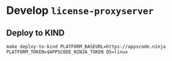 # Develop `license-proxyserver`

## Deploy to KIND

```
make deploy-to-kind PLATFORM_BASEURL=https://appscode.ninja PLATFORM_TOKEN=$APPSCODE_NINJA_TOKEN OS=linux
```
